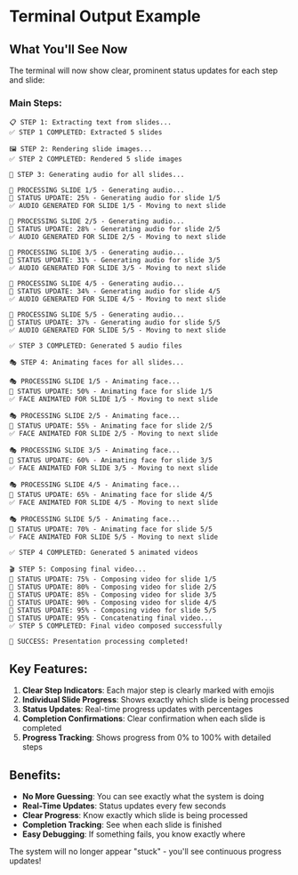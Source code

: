 # Terminal Output Example

## What You'll See Now

The terminal will now show clear, prominent status updates for each step and slide:

### Main Steps:
```
📋 STEP 1: Extracting text from slides...
✅ STEP 1 COMPLETED: Extracted 5 slides

🖼️ STEP 2: Rendering slide images...
✅ STEP 2 COMPLETED: Rendered 5 slide images

🎵 STEP 3: Generating audio for all slides...

🎵 PROCESSING SLIDE 1/5 - Generating audio...
🔄 STATUS UPDATE: 25% - Generating audio for slide 1/5
✅ AUDIO GENERATED FOR SLIDE 1/5 - Moving to next slide

🎵 PROCESSING SLIDE 2/5 - Generating audio...
🔄 STATUS UPDATE: 28% - Generating audio for slide 2/5
✅ AUDIO GENERATED FOR SLIDE 2/5 - Moving to next slide

🎵 PROCESSING SLIDE 3/5 - Generating audio...
🔄 STATUS UPDATE: 31% - Generating audio for slide 3/5
✅ AUDIO GENERATED FOR SLIDE 3/5 - Moving to next slide

🎵 PROCESSING SLIDE 4/5 - Generating audio...
🔄 STATUS UPDATE: 34% - Generating audio for slide 4/5
✅ AUDIO GENERATED FOR SLIDE 4/5 - Moving to next slide

🎵 PROCESSING SLIDE 5/5 - Generating audio...
🔄 STATUS UPDATE: 37% - Generating audio for slide 5/5
✅ AUDIO GENERATED FOR SLIDE 5/5 - Moving to next slide

✅ STEP 3 COMPLETED: Generated 5 audio files

🎭 STEP 4: Animating faces for all slides...

🎭 PROCESSING SLIDE 1/5 - Animating face...
🔄 STATUS UPDATE: 50% - Animating face for slide 1/5
✅ FACE ANIMATED FOR SLIDE 1/5 - Moving to next slide

🎭 PROCESSING SLIDE 2/5 - Animating face...
🔄 STATUS UPDATE: 55% - Animating face for slide 2/5
✅ FACE ANIMATED FOR SLIDE 2/5 - Moving to next slide

🎭 PROCESSING SLIDE 3/5 - Animating face...
🔄 STATUS UPDATE: 60% - Animating face for slide 3/5
✅ FACE ANIMATED FOR SLIDE 3/5 - Moving to next slide

🎭 PROCESSING SLIDE 4/5 - Animating face...
🔄 STATUS UPDATE: 65% - Animating face for slide 4/5
✅ FACE ANIMATED FOR SLIDE 4/5 - Moving to next slide

🎭 PROCESSING SLIDE 5/5 - Animating face...
🔄 STATUS UPDATE: 70% - Animating face for slide 5/5
✅ FACE ANIMATED FOR SLIDE 5/5 - Moving to next slide

✅ STEP 4 COMPLETED: Generated 5 animated videos

🎬 STEP 5: Composing final video...
🔄 STATUS UPDATE: 75% - Composing video for slide 1/5
🔄 STATUS UPDATE: 80% - Composing video for slide 2/5
🔄 STATUS UPDATE: 85% - Composing video for slide 3/5
🔄 STATUS UPDATE: 90% - Composing video for slide 4/5
🔄 STATUS UPDATE: 95% - Composing video for slide 5/5
🔄 STATUS UPDATE: 95% - Concatenating final video...
✅ STEP 5 COMPLETED: Final video composed successfully

🎉 SUCCESS: Presentation processing completed!
```

## Key Features:

1. **Clear Step Indicators**: Each major step is clearly marked with emojis
2. **Individual Slide Progress**: Shows exactly which slide is being processed
3. **Status Updates**: Real-time progress updates with percentages
4. **Completion Confirmations**: Clear confirmation when each slide is completed
5. **Progress Tracking**: Shows progress from 0% to 100% with detailed steps

## Benefits:

- **No More Guessing**: You can see exactly what the system is doing
- **Real-Time Updates**: Status updates every few seconds
- **Clear Progress**: Know exactly which slide is being processed
- **Completion Tracking**: See when each slide is finished
- **Easy Debugging**: If something fails, you know exactly where

The system will no longer appear "stuck" - you'll see continuous progress updates!
